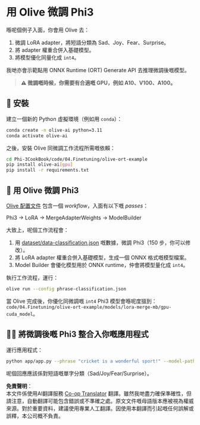 <!--
CO_OP_TRANSLATOR_METADATA:
{
  "original_hash": "4164123a700fecd535d850f09506d72a",
  "translation_date": "2025-05-08T06:41:23+00:00",
  "source_file": "code/03.Finetuning/olive-ort-example/README.md",
  "language_code": "hk"
}
-->
# 用 Olive 微調 Phi3

喺呢個例子入面，你會用 Olive 去：

1. 微調 LoRA adapter，將短語分類為 Sad、Joy、Fear、Surprise。
1. 將 adapter 權重合併入基礎模型。
1. 將模型優化同量化成 `int4`。

我哋亦會示範點用 ONNX Runtime (ORT) Generate API 去推理微調後嘅模型。

> **⚠️ 微調嘅時候，你需要有合適嘅 GPU，例如 A10、V100、A100。**

## 💾 安裝

建立一個新的 Python 虛擬環境（例如用 `conda`）：

```bash
conda create -n olive-ai python=3.11
conda activate olive-ai
```

之後，安裝 Olive 同微調工作流程所需嘅依賴：

```bash
cd Phi-3CookBook/code/04.Finetuning/olive-ort-example
pip install olive-ai[gpu]
pip install -r requirements.txt
```

## 🧪 用 Olive 微調 Phi3
[Olive 配置文件](../../../../../code/03.Finetuning/olive-ort-example/phrase-classification.json) 包含一個 *workflow*，入面有以下嘅 *passes*：

Phi3 -> LoRA -> MergeAdapterWeights -> ModelBuilder

大致上，呢個工作流程會：

1. 用 [dataset/data-classification.json](../../../../../code/03.Finetuning/olive-ort-example/dataset/dataset-classification.json) 嘅數據，微調 Phi3（150 步，你可以修改）。
1. 將 LoRA adapter 權重合併入基礎模型，生成一個 ONNX 格式嘅模型檔案。
1. Model Builder 會優化模型用於 ONNX runtime，仲會將模型量化成 `int4`。

執行工作流程，運行：

```bash
olive run --config phrase-classification.json
```

當 Olive 完成後，你優化同微調嘅 `int4` Phi3 模型會喺呢度搵到：`code/04.Finetuning/olive-ort-example/models/lora-merge-mb/gpu-cuda_model`。

## 🧑‍💻 將微調後嘅 Phi3 整合入你嘅應用程式

運行應用程式：

```bash
python app/app.py --phrase "cricket is a wonderful sport!" --model-path models/lora-merge-mb/gpu-cuda_model
```

呢個回應應該係對短語嘅單字分類（Sad/Joy/Fear/Surprise）。

**免責聲明**：  
本文件係使用AI翻譯服務 [Co-op Translator](https://github.com/Azure/co-op-translator) 翻譯。雖然我哋盡力確保準確性，但請注意，自動翻譯可能包含錯誤或不準確之處。原文文件嘅母語版本應被視為權威來源。對於重要資料，建議使用專業人工翻譯。因使用本翻譯而引起嘅任何誤解或誤釋，本公司概不負責。